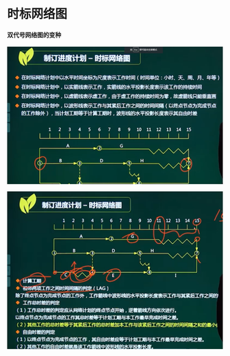 # 时标网络图

#### 双代号网络图的变种

![image-20210328142224782](../picture/image-20210328142224782.png)

![image-20210328144825640](../picture/image-20210328144825640.png)
